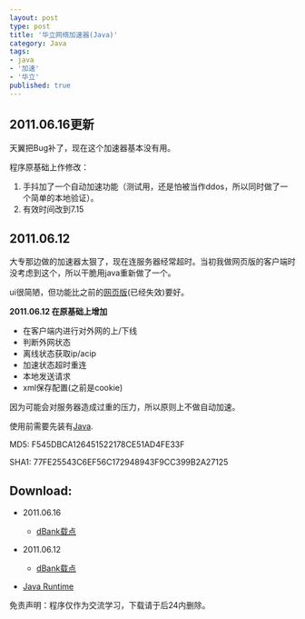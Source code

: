 ```yaml
---
layout: post
type: post
title: '华立网络加速器(Java)'
category: Java
tags:
- java
- '加速'
- '华立'
published: true
---
```


## 2011.06.16更新

天翼把Bug补了，现在这个加速器基本没有用。

程序原基础上作修改：
1. 手抖加了一个自动加速功能（测试用，还是怕被当作ddos，所以同时做了一个简单的本地验证）。
2. 有效时间改到7.15

## 2011.06.12

大专那边做的加速器太狠了，现在连服务器经常超时。当初我做网页版的客户端时没考虑到这个，所以干脆用java重新做了一个。

ui很简陋，但功能比之前的[网页版](http://su.imyelo.com/su.html)(已经失效)要好。

**2011.06.12 在原基础上增加**
- 在客户端内进行对外网的上/下线
- 判断外网状态
- 离线状态获取ip/acip
- 加速状态超时重连
- 本地发送请求
- xml保存配置(之前是cookie)

因为可能会对服务器造成过重的压力，所以原则上不做自动加速。  

使用前需要先装有[Java](http://java.com/zh_CN/download/manual.jsp).

MD5: F545DBCA126451522178CE51AD4FE33F

SHA1: 77FE25543C6EF56C172948943F9CC399B2A27125

## Download:

+ 2011.06.16
	- [dBank载点](http://dl.dbank.com/c0yc01r4c4)
+ 2011.06.12
	- [dBank载点](http://dl.dbank.com/c0sfm3r88q)

+ [Java Runtime](http://java.com/zh_CN/download/manual.jsp)

免责声明：程序仅作为交流学习，下载请于后24内删除。